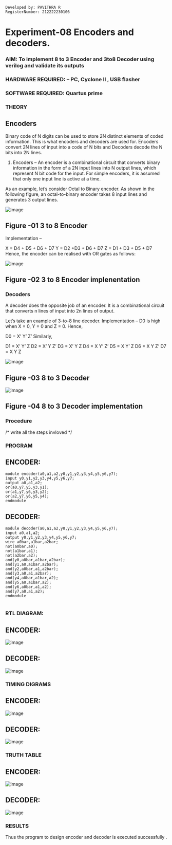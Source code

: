 ```
Developed by: PAVITHRA R
RegisterNumber: 212222230106
```
# Experiment-08 Encoders and decoders. 
### AIM: To implement 8 to 3 Encoder and  3to8 Decoder using verilog and validate its outputs
### HARDWARE REQUIRED:  – PC, Cyclone II , USB flasher
### SOFTWARE REQUIRED:   Quartus prime
### THEORY 

## Encoders
Binary code of N digits can be used to store 2N distinct elements of coded information. This is what encoders and decoders are used for. Encoders convert 2N lines of input into a code of N bits and Decoders decode the N bits into 2N lines.

1. Encoders –
An encoder is a combinational circuit that converts binary information in the form of a 2N input lines into N output lines, which represent N bit code for the input. For simple encoders, it is assumed that only one input line is active at a time.

As an example, let’s consider Octal to Binary encoder. As shown in the following figure, an octal-to-binary encoder takes 8 input lines and generates 3 output lines.

![image](https://user-images.githubusercontent.com/36288975/171543588-bc0746df-a173-4b35-989e-5fb7d385fe8a.png)
## Figure -01 3 to 8 Encoder 


Implementation –

X = D4 + D5 + D6 + D7
Y = D2 +D3 + D6 + D7
Z = D1 + D3 + D5 + D7 
Hence, the encoder can be realised with OR gates as follows:


![image](https://user-images.githubusercontent.com/36288975/171543740-68403b82-aa93-4c98-9343-f32b14885a2e.png)
## Figure -02 3 to 8 Encoder implenentation 

 ### Decoders 
A decoder does the opposite job of an encoder. It is a combinational circuit that converts n lines of input into 2n lines of output.

Let’s take an example of 3-to-8 line decoder.
Implementation –
D0 is high when X = 0, Y = 0 and Z = 0. Hence,

D0 = X’ Y’ Z’ 
Similarly,

D1 = X’ Y’ Z
D2 = X’ Y Z’
D3 = X’ Y Z
D4 = X Y’ Z’
D5 = X Y’ Z
D6 = X Y Z’
D7 = X Y Z 


![image](https://user-images.githubusercontent.com/36288975/171543978-ee2d0671-2846-40a1-8705-507fd6287a49.png)
## Figure -03 8 to 3 Decoder 



![image](https://user-images.githubusercontent.com/36288975/171543866-5a6eace6-8683-49d7-9c4f-a7cb30ec3035.png)
## Figure -04 8 to 3 Decoder implementation 

### Procedure
/* write all the steps invloved */



### PROGRAM 

## ENCODER:
```
module encoder(a0,a1,a2,y0,y1,y2,y3,y4,y5,y6,y7);
input y0,y1,y2,y3,y4,y5,y6,y7;
output a0,a1,a2;
or(a0,y7,y5,y3,y1);
or(a1,y7,y6,y3,y2);
or(a2,y7,y6,y5,y4);
endmodule

```
## DECODER:
```
module decoder(a0,a1,a2,y0,y1,y2,y3,y4,y5,y6,y7);
input a0,a1,a2;
output y0,y1,y2,y3,y4,y5,y6,y7;
wire a0bar,a1bar,a2bar;
not(a0bar,a0);
not(a1bar,a1);
not(a2bar,a2);
and(y0,a0bar,a1bar,a2bar);
and(y1,a0,a1bar,a2bar);
and(y2,a0bar,a1,a2bar);
and(y3,a0,a1,a2bar);
and(y4,a0bar,a1bar,a2);
and(y5,a0,a1bar,a2);
and(y6,a0bar,a1,a2);
and(y7,a0,a1,a2);
endmodule


```




### RTL DIAGRAM:  

## ENCODER:

![image](https://github.com/Pavithraramasaamy/Experiment-08-Encoders-and-decoders-/assets/118596964/bc5ff93e-beab-4cb8-82c8-4002e45a71f9)


## DECODER:

![image](https://github.com/Pavithraramasaamy/Experiment-08-Encoders-and-decoders-/assets/118596964/1863b149-82c4-479a-a2e7-b6234f45c616)



### TIMING DIGRAMS  

## ENCODER:
![image](https://github.com/Pavithraramasaamy/Experiment-08-Encoders-and-decoders-/assets/118596964/cc69540b-ece9-4ca5-8116-d1ac63dab0cc)


## DECODER:
![image](https://github.com/Pavithraramasaamy/Experiment-08-Encoders-and-decoders-/assets/118596964/2a637aa0-ddf9-45d9-942d-7a803eb1d982)


### TRUTH TABLE 

## ENCODER:

![image](https://github.com/Pavithraramasaamy/Experiment-08-Encoders-and-decoders-/assets/118596964/ca738b77-c9a9-431d-bd7a-a6a4f8da99cc)


## DECODER:

![image](https://github.com/Pavithraramasaamy/Experiment-08-Encoders-and-decoders-/assets/118596964/972697bd-5332-4274-ac2d-325a5cc90d4c)


### RESULTS 
Thus the program to design encoder and decoder is executed successfully .
